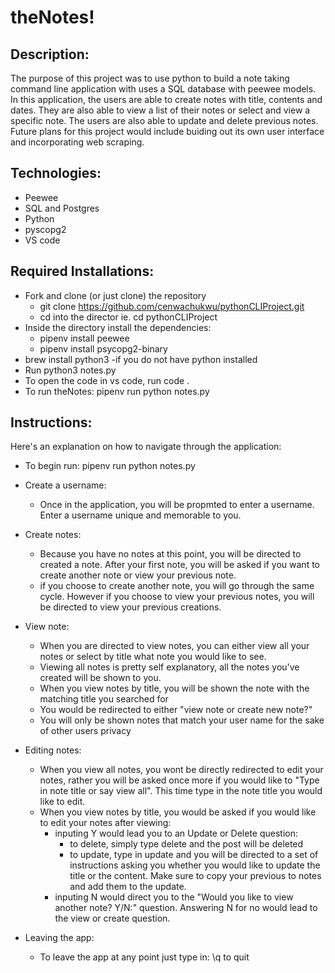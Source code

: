 # theNotes!

## Description:
The purpose of this project was to use python to build a note taking command line application with uses a SQL database with peewee models.
In this application, the users are able to create notes with title, contents and dates. They are also able to view a list of their notes or select and view a specific note.
The users are also able to update and delete previous notes. Future plans for this project would include buiding out its own user interface and incorporating web scraping.


## Technologies: 
* Peewee 
* SQL and Postgres
* Python
* pyscopg2
* VS code

## Required Installations:
* Fork and clone (or just clone) the repository
  * git clone https://github.com/cenwachukwu/pythonCLIProject.git
  * cd into the director ie. cd pythonCLIProject
* Inside the directory install the dependencies:
  * pipenv install peewee
  * pipenv install psycopg2-binary
* brew install python3 -if you do not have python installed
* Run python3 notes.py
* To open the code in vs code, run code .
* To run theNotes: pipenv run python notes.py


## Instructions:
Here's an explanation on how to navigate through the application:
* To begin run: pipenv run python notes.py

* Create a username:
  * Once in the application, you will be propmted to enter a username. Enter a username unique and memorable to you.

* Create notes:
  * Because you have no notes at this point, you will be directed to created a note. After your first note, you will be asked if you want to create another note or view your previous note.
  * if you choose to create another note, you will go through the same cycle. However if you choose to view your previous notes, you will be directed to view your previous creations. 
    
* View note:
  * When you are directed to view notes, you can either view all your notes or select by title what note you would like to see.
  * Viewing all notes is pretty self explanatory, all the notes you've created will be shown to you. 
  * When you view notes by title, you will be shown the note with the matching title you searched for
  * You would be redirected to either "view note or create new note?"
  * You will only be shown notes that match your user name for the sake of other users privacy

* Editing notes:
  * When you view all notes, you wont be directly redirected to edit your notes, rather you will be asked once more if you would like to "Type in note title or say view all". This time type in the note title you would like to edit.
  * When you view notes by title, you would be asked if you would like to edit your notes after viewing:
    * inputing Y would lead you to an Update or Delete question:
      * to delete, simply type delete and the post will be deleted
      * to update, type in update and you will be directed to a set of instructions asking you whether you would like to update the title or the content. Make sure to copy your previous to notes and add them to the update.
    * inputing N would direct you to the "Would you like to view another note? Y/N:" question. Answering N for no would lead to the view or create question.
 
* Leaving the app:
   * To leave the app at any point just type in: \q to quit

